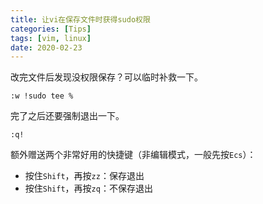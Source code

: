 ```yaml
---
title: 让vi在保存文件时获得sudo权限
categories: [Tips]
tags: [vim, linux]
date: 2020-02-23
---
```


改完文件后发现没权限保存？可以临时补救一下。

<!-- more -->

```
:w !sudo tee %
```

完了之后还要强制退出一下。

```
:q!
```

额外赠送两个非常好用的快捷键（非编辑模式，一般先按`Ecs`）：

- 按住`Shift`，再按`zz`：保存退出
- 按住`Shift`，再按`zq`：不保存退出
